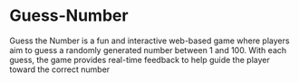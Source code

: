 # Guess-Number
Guess the Number is a fun and interactive web-based game where players aim to guess a randomly generated number between 1 and 100. With each guess, the game provides real-time feedback to help guide the player toward the correct number
